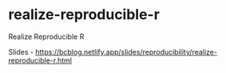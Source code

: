 # realize-reproducible-r

Realize Reproducible R

Slides - <https://bcblog.netlify.app/slides/reproducibility/realize-reproducible-r.html>
